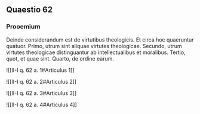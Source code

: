 ## Quaestio 62

### Prooemium

Deinde considerandum est de virtutibus theologicis. Et circa hoc quaeruntur quatuor. Primo, utrum sint aliquae virtutes theologicae. Secundo, utrum virtutes theologicae distinguantur ab intellectualibus et moralibus. Tertio, quot, et quae sint. Quarto, de ordine earum.

![[II-I q. 62 a. 1#Articulus 1]]

![[II-I q. 62 a. 2#Articulus 2]]

![[II-I q. 62 a. 3#Articulus 3]]

![[II-I q. 62 a. 4#Articulus 4]]

